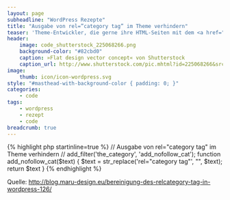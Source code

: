 ```yaml
---
layout: page
subheadline: "WordPress Rezepte"
title: "Ausgabe von rel=”category tag” im Theme verhindern"
teaser: 'Theme-Entwickler, die gerne ihre HTML-Seiten mit dem <a href="http://validator.w3.org/">W3C Validator</a> validieren, ärgern sich über das von WordPress eingebaute <code>rel="category tag"</code>. Zum Glück gibt es wieder ein kleines WordPress-Rezept für die <code>functions.php</code>, mit welcher man die Ausgabe unterbindet.'
header:
    image: code_shutterstock_225068266.png
    background-color: "#82cbd0"
    caption: »Flat design vector concept« von Shutterstock
    caption_url: http://www.shutterstock.com/pic.mhtml?id=225068266&src=id
image:
    thumb: icon/icon-wordpress.svg
style: "#masthead-with-background-color { padding: 0; }"
categories:
    - code
tags:
    - wordpress
    - rezept
    - code
breadcrumb: true
---
```

{% highlight php startinline=true %}
// Ausgabe von rel="category tag" im Theme verhindern
//
add_filter('the_category', 'add_nofollow_cat'); 
function add_nofollow_cat($text) {
$text = str_replace('rel="category tag"', "", $text);
return $text
}
{% endhighlight %}

Quelle: <http://blog.maru-design.eu/bereinigung-des-relcategory-tag-in-wordpress-126/>
